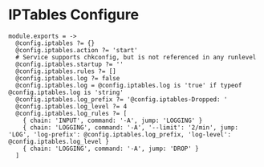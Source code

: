 
# IPTables Configure

    module.exports = ->
      @config.iptables ?= {}
      @config.iptables.action ?= 'start'
      # Service supports chkconfig, but is not referenced in any runlevel
      @config.iptables.startup ?= ''
      @config.iptables.rules ?= []
      @config.iptables.log ?= false
      @config.iptables.log = @config.iptables.log is 'true' if typeof @config.iptables.log is 'string'
      @config.iptables.log_prefix ?= '@config.iptables-Dropped: '
      @config.iptables.log_level ?= 4
      @config.iptables.log_rules ?= [
        { chain: 'INPUT', command: '-A', jump: 'LOGGING' }
        { chain: 'LOGGING', command: '-A', '--limit': '2/min', jump: 'LOG', 'log-prefix': @config.iptables.log_prefix, 'log-level': @config.iptables.log_level }
        { chain: 'LOGGING', command: '-A', jump: 'DROP' }
      ]
